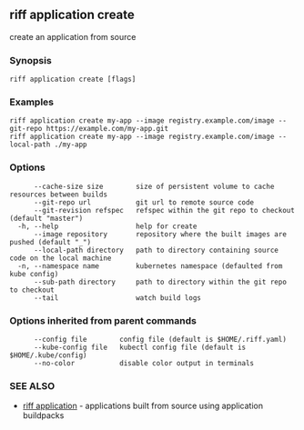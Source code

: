 ## riff application create

create an application from source

### Synopsis

<todo>

```
riff application create [flags]
```

### Examples

```
riff application create my-app --image registry.example.com/image --git-repo https://example.com/my-app.git
riff application create my-app --image registry.example.com/image --local-path ./my-app
```

### Options

```
      --cache-size size        size of persistent volume to cache resources between builds
      --git-repo url           git url to remote source code
      --git-revision refspec   refspec within the git repo to checkout (default "master")
  -h, --help                   help for create
      --image repository       repository where the built images are pushed (default "_")
      --local-path directory   path to directory containing source code on the local machine
  -n, --namespace name         kubernetes namespace (defaulted from kube config)
      --sub-path directory     path to directory within the git repo to checkout
      --tail                   watch build logs
```

### Options inherited from parent commands

```
      --config file        config file (default is $HOME/.riff.yaml)
      --kube-config file   kubectl config file (default is $HOME/.kube/config)
      --no-color           disable color output in terminals
```

### SEE ALSO

* [riff application](riff_application.md)	 - applications built from source using application buildpacks

